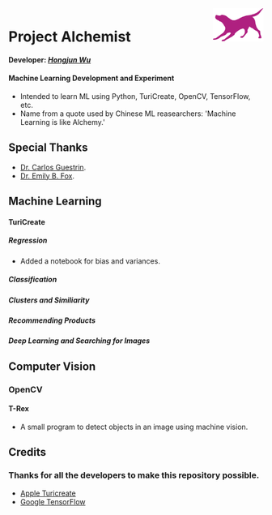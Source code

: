 <img align="right" src="https://github.com/Errrneist/Alchemist/blob/master/IMG/turi-logo.png" alt="University of Washington" width="100">

# Project Alchemist
#### Developer:  *[Hongjun Wu](https://github.com/Errrneist/Stargazer/blob/master/Documents/Resume-Github.pdf)*
#### Machine Learning Development and Experiment
* Intended to learn ML using Python, TuriCreate, OpenCV, TensorFlow, etc.
* Name from a quote used by Chinese ML reasearchers: 'Machine Learning is like Alchemy.'

## Special Thanks
* [Dr. Carlos Guestrin](https://www.cs.washington.edu/people/faculty/guestrin).
* [Dr. Emily B. Fox](https://homes.cs.washington.edu/~ebfox/).
## Machine Learning
#### TuriCreate
##### Regression
* Added a notebook for bias and variances.
##### Classification
##### Clusters and Similiarity
##### Recommending Products
##### Deep Learning and Searching for Images

## Computer Vision
### OpenCV
#### T-Rex
* A small program to detect objects in an image using machine vision.

## Credits
### Thanks for all the developers to make this repository possible.
* [Apple Turicreate](https://github.com/apple/turicreate)
* [Google TensorFlow](https://www.tensorflow.org)
